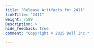 ```yaml
---
title: "Release Artifacts for 2411"
linkTitle: "2411"
weight: 7589
Description: >
hide_feedback: true
comment: "Copyright © 2025 Dell Inc."

---
```


